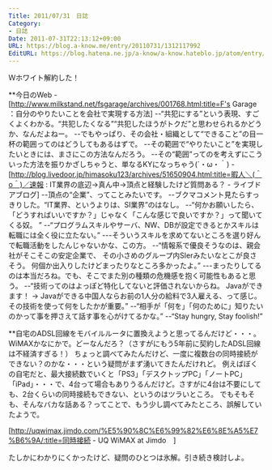 ```yaml
---
Title: 2011/07/31　日誌
Category:
- 日誌
Date: 2011-07-31T22:13:12+09:00
URL: https://blog.a-know.me/entry/20110731/1312117992
EditURL: https://blog.hatena.ne.jp/a-know/a-know.hateblo.jp/atom/entry/12921228815727979524
---
```




Ｗホワイト解約した！



**今日のWeb
-[http://www.milkstand.net/fsgarage/archives/001768.html:title=F's Garage ：自分のやりたいことを会社で実現する方法]
--“共犯にする”という表現、すごくよくわかる。“共犯したくなる”“共犯したほうがトクだ”と思わせられるかどうか、なんだよねー。
--でもやっぱり、その会社・組織として“できること”の目一杯の範囲ってのはどうしてもあるはずで。
--その範囲で“やりたいこと”を実現したいときには、まさにこの方法なんだろう。
--その“範囲”ってのを考えずにこういった方法を振りかざしちゃうと、単なるKYになっちゃう(´・ω・｀)
-[http://blog.livedoor.jp/himasoku123/archives/51650904.html:title=暇人＼(＾o＾)／速報 : IT業界の底辺→真ん中→頂点と経験したけど質問ある？ - ライブドアブログ]
--頂点の“企業”、ってことみたいです。
--ブクマコメント見たらすっきりした。“IT業界、というよりは、SI業界”のはなし。
--“何かお願いしたら、「どうすればいいですか？」じゃなく「こんな感じで良いですか？」って聞いてくる奴。 ”
--“プログラムスキルやサーバ、NW、DBが設定できるとかスキルは転職には全く役に立たない。”
---そういうスキルを求めてないところを選り好んで転職活動をしたんじゃないかな、この方。
--“情報系で優良そうなのは、親会社がそこそこの安定企業で、 その小さめのグループ内SIerみたいなとこが良さそう。 何個か出入りしたけどまったりなところ多かったよ。”
---まったりしてるのは本当だろね。でも、そこでまた別の種類の危機感を抱く可能性もあると思う。
--“技術ってのはよっぽど特化してないと評価されないからね。 Javaができます！ → Javaができる中国人ならお前の1人分の給料で3人雇える、って感じ。 その技術を使って何をしたかが重要。”
--“相手が「何を」「何のために」知りたいのかって事を押さえて話す事を心がけてるかな。”
--“Stay hungry, Stay foolish!”



**自宅のADSL回線をモバイルルータに置換えようと思ってるんだけど・・・。
WiMAXかなにかで。どーなんだろ？（さすがにもう5年前に契約したADSL回線は不経済すぎる！）
ちょっと調べてみたんだけど、一度に複数台の同時接続ができない？のかな・・・という疑問がまず湧いてきたんだけれど。
例えばぼくの自宅だと、最大接続数でいくと「PS3」「デスクトップPC」「ノートPC」「iPad」・・・で、4台って場合もありうるんだけど。さすがに4台は不要にしても、2台くらいの同時接続もできない、というのはツラいところ。
でもそもそも、そんなバカな話ある？ってことで、もう少し調べてみたところ、誤解していたようで。


[http://uqwimax.jimdo.com/%E5%90%8C%E6%99%82%E6%8E%A5%E7%B6%9A/:title=同時接続 - UQ WiMAX at Jimdo　]


たしかにわかりにくかったけど、疑問のひとつは氷解。引き続き検討しよ。
